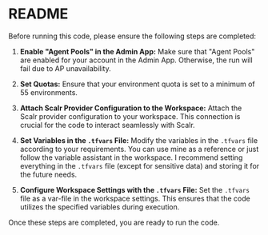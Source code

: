 # README

Before running this code, please ensure the following steps are completed:

1. **Enable "Agent Pools" in the Admin App:**
   Make sure that "Agent Pools" are enabled for your account in the Admin App. Otherwise, the run will fail due to AP unavailability.

2. **Set Quotas:**
   Ensure that your environment quota is set to a minimum of 55 environments. 

3. **Attach Scalr Provider Configuration to the Workspace:**
   Attach the Scalr provider configuration to your workspace. This connection is crucial for the code to interact seamlessly with Scalr.

4. **Set Variables in the `.tfvars` File:**
   Modify the variables in the `.tfvars` file according to your requirements. You can use mine as a reference or just follow the variable assistant in the workspace. I recommend setting everything in the `.tfvars` file (except for sensitive data) and storing it for the future needs.

5. **Configure Workspace Settings with the `.tfvars` File:**
   Set the `.tfvars` file as a var-file in the workspace settings. This ensures that the code utilizes the specified variables during execution.

Once these steps are completed, you are ready to run the code.

